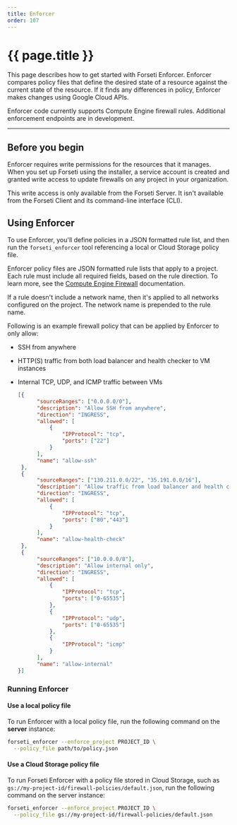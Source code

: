 ```yaml
---
title: Enforcer
order: 107
---
```


# {{ page.title }}

This page describes how to get started with Forseti Enforcer. Enforcer
compares policy files that define the desired state of a resource
against the current state of the resource. If it finds any differences in
policy, Enforcer makes changes using Google Cloud APIs.

Enforcer code currently supports Compute Engine firewall rules.
Additional enforcement endpoints are in development.

---

## Before you begin

Enforcer requires write permissions for the resources that it manages.
When you set up Forseti using the installer, a service account is created and
granted write access to update firewalls on any project in your organization.

This write access is only available from the Forseti Server. It isn't
available from the Forseti Client and its command-line interface (CLI).

## Using Enforcer

To use Enforcer, you'll define policies in a JSON formatted rule list,
and then run the `forseti_enforcer` tool referencing a local or Cloud Storage
policy file.

Enforcer policy files are JSON formatted rule lists that apply to a
project. Each rule must include all required fields, based on the rule
direction. To learn more, see the
[Compute Engine Firewall](https://cloud.google.com/vpc/docs/firewalls#gcp_firewall_rule_summary_table)
documentation.

If a rule doesn't include a network name, then it's applied to all networks
configured on the project. The network name is prepended to the rule name.

Following is an example firewall policy that can be applied by Enforcer
to only allow:

* SSH from anywhere
* HTTP(S) traffic from both load balancer and health checker to VM instances
* Internal TCP, UDP, and ICMP traffic between VMs

  ```json
  [{
        "sourceRanges": ["0.0.0.0/0"],
        "description": "Allow SSH from anywhere",
        "direction": "INGRESS",
        "allowed": [
            {
                "IPProtocol": "tcp",
                "ports": ["22"]
            }
        ],
        "name": "allow-ssh"
   },
   {
        "sourceRanges": ["130.211.0.0/22", "35.191.0.0/16"],
        "description": "Allow traffic from load balancer and health checks to reach VM instances",
        "direction": "INGRESS",
        "allowed": [
            {
                "IPProtocol": "tcp",
                "ports": ["80","443"]
            }
        ],
        "name": "allow-health-check"
   },
   {
        "sourceRanges": ["10.0.0.0/8"],
        "description": "Allow internal only",
        "direction": "INGRESS",
        "allowed": [
            {
                "IPProtocol": "tcp",
                "ports": ["0-65535"]
            },
            {
                "IPProtocol": "udp",
                "ports": ["0-65535"]
            },
            {
                "IPProtocol": "icmp"
            }
        ],
        "name": "allow-internal"
  }]
  ```

### Running Enforcer

#### Use a local policy file

To run Enforcer with a local policy file, run the following command on
the **server** instance:

  ```bash
  forseti_enforcer --enforce_project PROJECT_ID \
    --policy_file path/to/policy.json
  ```

#### Use a Cloud Storage policy file

To run Forseti Enforcer with a policy file stored in Cloud Storage,
such as `gs://my-project-id/firewall-policies/default.json`, run the following
command on the server instance:

  ```bash
  forseti_enforcer --enforce_project PROJECT_ID \
    --policy_file gs://my-project-id/firewall-policies/default.json
  ```
